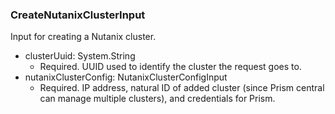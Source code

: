 ### CreateNutanixClusterInput
Input for creating a Nutanix cluster.

- clusterUuid: System.String
  - Required. UUID used to identify the cluster the request goes to.
- nutanixClusterConfig: NutanixClusterConfigInput
  - Required. IP address, natural ID of added cluster (since Prism central can manage multiple clusters), and credentials for Prism.
